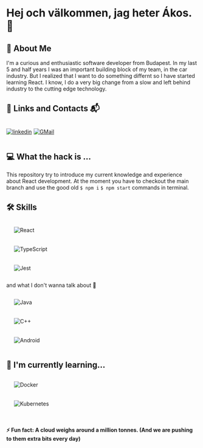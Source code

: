 # Hej och välkommen, jag heter Ákos. 👋

## 🚀 About Me

I'm a curious and enthusiastic software developer from Budapest.
In my last 5 and half years I was an important building block of my team, in the car industry.
But I realized that I want to do something differnt so I have started learning React.
I know, I do a very big change from a slow and left behind industry to the cutting edge technology.

## 🔗 Links and Contacts 📬

<div style="display: flex; gap: 5px">

[![linkedin](https://img.shields.io/badge/linkedin-0A66C2?style=for-the-badge&logo=linkedin&logoColor=white)](https://www.linkedin.com/in/%C3%A1kos-ferenc-kalam%C3%A1r-4ba149125/)

[![GMail](https://img.shields.io/badge/gmail-EA4335?style=for-the-badge&logo=gmail&logoColor=white)](mailto:akos.kalamar@gmail.com)

</div>

## 💻 What the hack is ...

This repository try to introduce my current knowledge and experience about React development.
At the moment you have to checkout the main branch and use the good old `$ npm i` `$ npm start` commands in terminal.

## 🛠 Skills

<div style="display: flex; flex-direction: column; gap:5px; padding-left: 20px">

![React](https://img.shields.io/badge/React-61DAFB?style=&logo=react&logoColor=white)

![TypeScript](https://img.shields.io/badge/TypeScript-3178C6?style=&logo=typescript&logoColor=white)

![Jest](https://img.shields.io/badge/Jest-C21325?style=&logo=jest&logoColor=white)

</div>

and what I don't wanna talk about 🤪

<div style="display: flex; flex-direction: column; gap:5px; padding-left: 20px">

![Java](https://img.shields.io/badge/Java-ED8B00?style=&logo=openjdk&logoColor=white)

![C++](https://img.shields.io/badge/C++-00599C?style=&logo=cplusplus&logoColor=white)

![Android](https://img.shields.io/badge/Android-34A853?style=&logo=android&logoColor=white)

</div>

## 🧠 I'm currently learning...

<div style="display: flex; flex-direction: column; gap:5px; padding-left: 20px">

![Docker](https://img.shields.io/badge/docker-2496ED?style=&logo=docker&logoColor=white)

![Kubernetes](https://img.shields.io/badge/kubernetes-326CE5?style=&logo=kubernetes&logoColor=white)

</div>
<br /> 
        
#### ⚡️ Fun fact: A cloud weighs around a million tonnes. (And we are pushing to them extra bits every day)
